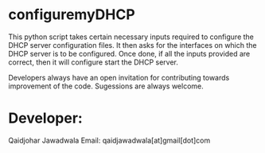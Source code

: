# configuremyDHCP
This python script takes certain necessary inputs required to configure the DHCP server configuration files.
It then asks for the interfaces on which the DHCP server is to be configured.
Once done, if all the inputs provided are correct, then it will configure start the DHCP server.

Developers always have an open invitation for contributing towards improvement of the code.
Sugessions are always welcome.

# Developer:
Qaidjohar Jawadwala
Email: qaidjawadwala[at]gmail[dot]com

